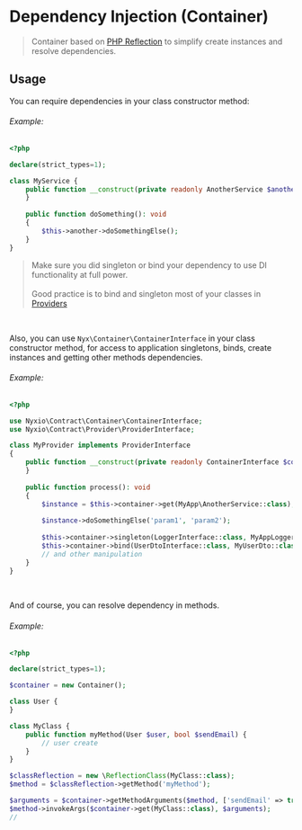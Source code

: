 # Dependency Injection (Container)

> Container based on [PHP Reflection](https://www.php.net/manual/en/book.reflection.php) to simplify create instances and resolve dependencies.

## Usage

You can require dependencies in your class constructor method:

###### Example:

```php
<?php

declare(strict_types=1);

class MyService {
    public function __construct(private readonly AnotherService $another) {
    }
    
    public function doSomething(): void
    {
        $this->another->doSomethingElse();
    }
}
```

> Make sure you did singleton or bind your dependency to use DI functionality at full power.
> <br><br>Good practice is to bind and singleton most of your classes in [Providers](providers.md)

<br>

Also, you can use ` Nyx\Container\ContainerInterface ` in your class constructor method, for access to application
singletons, binds, create instances and getting other methods dependencies.

###### Example:

```php
<?php

use Nyxio\Contract\Container\ContainerInterface;
use Nyxio\Contract\Provider\ProviderInterface;

class MyProvider implements ProviderInterface
{
    public function __construct(private readonly ContainerInterface $container) {
    }
    
    public function process(): void
    {
        $instance = $this->container->get(MyApp\AnotherService::class);
        
        $instance->doSomethingElse('param1', 'param2');
        
        $this->container->singleton(LoggerInterface::class, MyAppLogger::class);
        $this->container->bind(UserDtoInterface::class, MyUserDto::class);
        // and other manipulation
    }   
}
```

<br>

And of course, you can resolve dependency in methods.

###### Example:
```php
<?php 

declare(strict_types=1);

$container = new Container();

class User {
}

class MyClass {
    public function myMethod(User $user, bool $sendEmail) {
        // user create
    }
}

$classReflection = new \ReflectionClass(MyClass::class);
$method = $classReflection->getMethod('myMethod');

$arguments = $container->getMethodArguments($method, ['sendEmail' => true])
$method->invokeArgs($container->get(MyClass::class), $arguments);
//
```
